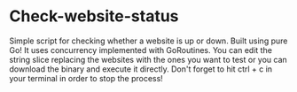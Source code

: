# Check-website-status

Simple script for checking whether a website is up or down. Built using pure Go! It uses concurrency implemented with GoRoutines.
You can edit the string slice replacing the websites with the ones you want to test or you can download the binary and execute it directly.
Don't forget to hit ctrl + c in your terminal in order to stop the process! 
